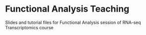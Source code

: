 # Functional Analysis Teaching
Slides and tutorial files for Functional Analysis session of RNA-seq Transcriptomics course
